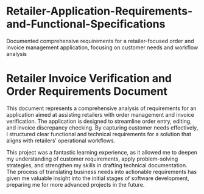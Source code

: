 # Retailer-Application-Requirements-and-Functional-Specifications
Documented comprehensive requirements for a retailer-focused order and invoice management application, focusing on customer needs and workflow analysis

# Retailer Invoice Verification and Order Requirements Document

This document represents a comprehensive analysis of requirements for an application aimed at assisting retailers with order management and invoice verification. The application is designed to streamline order entry, editing, and invoice discrepancy checking. By capturing customer needs effectively, I structured clear functional and technical requirements for a solution that aligns with retailers’ operational workflows.

This project was a fantastic learning experience, as it allowed me to deepen my understanding of customer requirements, apply problem-solving strategies, and strengthen my skills in drafting technical documentation. The process of translating business needs into actionable requirements has given me valuable insight into the initial stages of software development, preparing me for more advanced projects in the future.
